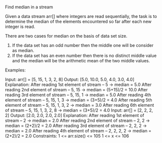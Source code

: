 Find median in a stream

Given a data stream arr[] where integers are read sequentially, the task is to determine the median of the elements encountered so far after each new integer is read.

There are two cases for median on the basis of data set size.

1. If the data set has an odd number then the middle one will be consider as median.
2. If the data set has an even number then there is no distinct middle value and the median will be the arithmetic mean of the two middle values.

Examples:

Input:  arr[] = [5, 15, 1, 3, 2, 8]
Output: [5.0, 10.0, 5.0, 4.0, 3.0, 4.0] 
Explanation: 
After reading 1st element of stream – 5 -> median = 5.0
After reading 2nd element of stream – 5, 15 -> median = (5+15)/2 = 10.0 
After reading 3rd element of stream – 5, 15, 1 -> median = 5.0
After reading 4th element of stream – 5, 15, 1, 3 ->  median = (3+5)/2 = 4.0
After reading 5th element of stream – 5, 15, 1, 3, 2 -> median = 3.0
After reading 6th element of stream – 5, 15, 1, 3, 2, 8 ->  median = (3+5)/2 = 4.0
Input: arr[] = [2, 2, 2, 2]
Output: [2.0, 2.0, 2.0, 2.0]
Explanation: 
After reading 1st element of stream – 2 -> median = 2.0
After reading 2nd element of stream – 2, 2 -> median = (2+2)/2 = 2.0
After reading 3rd element of stream – 2, 2, 2 -> median = 2.0
After reading 4th element of stream – 2, 2, 2, 2 ->  median = (2+2)/2 = 2.0
Constraints:
1 <= arr.size() <= 105
1 <= x <= 106
